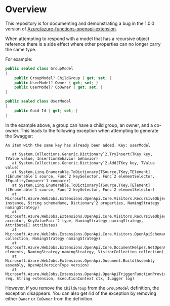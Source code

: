 # Overview

This repository is for documenting and demonstrating a bug in the 1.0.0 version of [Azure/azure-functions-openapi-extension](https://github.com/Azure/azure-functions-openapi-extension).

When attempting to respond with a model that has a recursive object reference there is a side effect where other properties can no longer carry the same type.

For example:

```c#
public sealed class GroupModel
{
    public GroupModel? ChildGroup { get; set; }
    public UserModel? Owner { get; set; }
    public UserModel? CoOwner { get; set; }
}

public sealed class UserModel
{
    public Guid Id { get; set; }
}
```

In the example above, a group can have a child group, an owner, and a co-owner. This leads to the following exception when attempting to generate the Swagger:

```
An item with the same key has already been added. Key: userModel

   at System.Collections.Generic.Dictionary`2.TryInsert(TKey key, TValue value, InsertionBehavior behavior)
   at System.Collections.Generic.Dictionary`2.Add(TKey key, TValue value)
   at System.Linq.Enumerable.ToDictionary[TSource,TKey,TElement](IEnumerable`1 source, Func`2 keySelector, Func`2 elementSelector, IEqualityComparer`1 comparer)
   at System.Linq.Enumerable.ToDictionary[TSource,TKey,TElement](IEnumerable`1 source, Func`2 keySelector, Func`2 elementSelector)
   at Microsoft.Azure.WebJobs.Extensions.OpenApi.Core.Visitors.RecursiveObjectTypeVisitor.ProcessProperties(IOpenApiSchemaAcceptor instance, String schemaName, Dictionary`2 properties, NamingStrategy namingStrategy)
   at Microsoft.Azure.WebJobs.Extensions.OpenApi.Core.Visitors.RecursiveObjectTypeVisitor.Visit(IAcceptor acceptor, KeyValuePair`2 type, NamingStrategy namingStrategy, Attribute[] attributes)
   at Microsoft.Azure.WebJobs.Extensions.OpenApi.Core.Visitors.OpenApiSchemaAcceptor.Accept(VisitorCollection collection, NamingStrategy namingStrategy)
   at Microsoft.Azure.WebJobs.Extensions.OpenApi.Core.DocumentHelper.GetOpenApiSchemas(List`1 elements, NamingStrategy namingStrategy, VisitorCollection collection)
   at Microsoft.Azure.WebJobs.Extensions.OpenApi.Document.Build(Assembly assembly, OpenApiVersionType version)
   at Microsoft.Azure.WebJobs.Extensions.OpenApi.OpenApiTriggerFunctionProvider.RenderSwaggerDocument(HttpRequest req, String extension, ExecutionContext ctx, ILogger log)
```

However, if you remove the `ChildGroup` from the `GroupModel` definition, the exception disappears. You can also get rid of the exception by removing either `Owner` or `CoOwner` from the definition.
